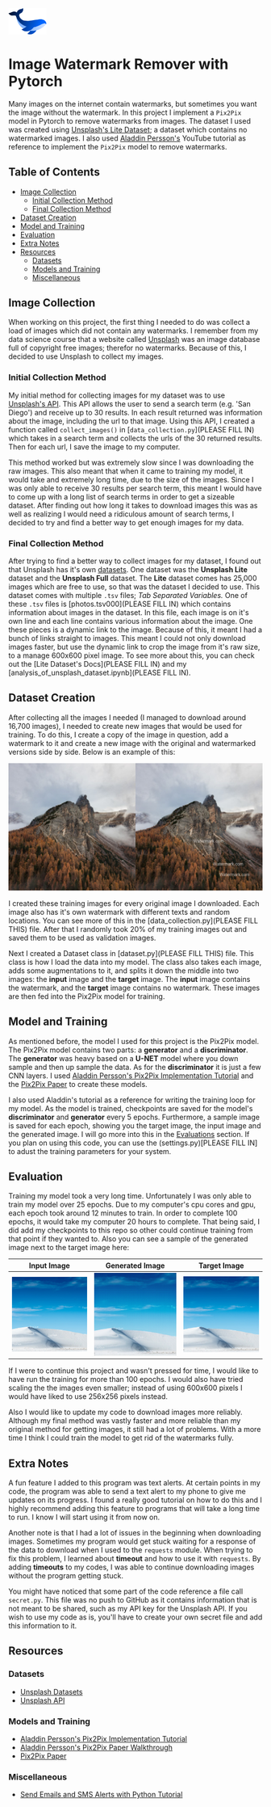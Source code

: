 <img src="figures/Whale.png" width=75/><br/>

# Image Watermark Remover with Pytorch
Many images on the internet contain watermarks, but sometimes you want the image without the watermark. In this project I implement a `Pix2Pix` model in Pytorch to remove watermarks from images. The dataset I used was created using [Unsplash's Lite Dataset](https://unsplash.com/data); a dataset which contains no watermarked images. I also used [Aladdin Persson's](https://www.youtube.com/c/AladdinPersson) YouTube tutorial as reference to implement the `Pix2Pix` model to remove watermarks.


## Table of Contents
- [Image Collection](#image-collection)
  - [Initial Collection Method](#initial-collection-method)
  - [Final Collection Method](#final-collection-method)
- [Dataset Creation](#dataset-creation)
- [Model and Training](#model-and-training)
- [Evaluation](#evaluation)
- [Extra Notes](#extra-notes)
- [Resources](#resources)
  - [Datasets](#datasets)
  - [Models and Training](#models-and-training)
  - [Miscellaneous](#miscellaneous)


## Image Collection
When working on this project, the first thing I needed to do was collect a load of images which did not contain any watermarks. I remember from my data science course that a website called [Unsplash](https://unsplash.com/) was an image database full of copyright free images; therefor no watermarks. Because of this, I decided to use Unsplash to collect my images.

### Initial Collection Method
My initial method for collecting images for my dataset was to use [Unsplash's API](https://unsplash.com/developers). This API allows the user to send a search term (e.g. 'San Diego') and receive up to 30 results. In each result returned was information about the image, including the url to that image. Using this API, I created a function called `collect_images()` in [`data_collection.py`](PLEASE FILL IN) which takes in a search term and collects the urls of the 30 returned results. Then for each url, I save the image to my computer.

This method worked but was extremely slow since I was downloading the raw images. This also meant that when it came to training my model, it would take and extremely long time, due to the size of the images. Since I was only able to receive 30 results per search term, this meant I would have to come up with a long list of search terms in order to get a sizeable dataset. After finding out how long it takes to download images this was as well as realizing I would need a ridiculous amount of search terms, I decided to try and find a better way to get enough images for my data.

### Final Collection Method
After trying to find a better way to collect images for my dataset, I found out that Unsplash has it's own [datasets](https://unsplash.com/data). One dataset was the **Unsplash Lite** dataset and the **Unsplash Full** dataset. The **Lite** dataset comes has 25,000 images which are free to use, so that was the dataset I decided to use. This dataset comes with multiple `.tsv` files; *Tab Separated Variables.* One of these `.tsv` files is [photos.tsv000](PLEASE FILL IN) which contains information about images in the dataset. In this file, each image is on it's own line and each line contains various information about the image. One these pieces is a dynamic link to the image. Because of this, it meant I had a bunch of links straight to images. This meant I could not only download images faster, but use the dynamic link to crop the image from it's raw size, to a manage 600x600 pixel image. To see more about this, you can check out the [Lite Dataset's Docs](PLEASE FILL IN) and my [analysis_of_unsplash_dataset.ipynb](PLEASE FILL IN).


## Dataset Creation
After collecting all the images I needed (I managed to download around 16,700 images), I needed to create new images that would be used for training. To do this, I create a copy of the image in question, add a watermark to it and create a new image with the original and watermarked versions side by side. Below is an example of this:

![Example a training image](./data/train_data/__G2yFuW7jQ.png)

I created these training images for every original image I downloaded. Each image also has it's own watermark with different texts and random locations. You can see more of this in the [data_collection.py](PLEASE FILL THIS) file. After that I randomly took 20% of my training images out and saved them to be used as validation images.

Next I created a Dataset class in [dataset.py](PLEASE FILL THIS) file. This class is how I load the data into my model. The class also takes each image, adds some augmentations to it, and splits it down the middle into two images: the **input** image and the **target** image. The **input** image contains the watermark, and the **target** image contains no watermark. These images are then fed into the Pix2Pix model for training.


## Model and Training
As mentioned before, the model I used for this project is the Pix2Pix model. The Pix2Pix model contains two parts: a **generator** and a **discriminator**. The **generator** was heavy based on a **U-NET** model where you down sample and then up sample the data. As for the **discriminator** it is just a few CNN layers. I used [Aladdin Persson's Pix2Pix Implementation Tutorial](https://youtu.be/SuddDSqGRzg) and the [Pix2Pix Paper](https://arxiv.org/abs/1611.07004) to create these models. 

I also used Aladdin's tutorial as a reference for writing the training loop for my model. As the model is trained, checkpoints are saved for the model's **discriminator** and **generator** every 5 epochs. Furthermore, a sample image is saved for each epoch, showing you the target image, the input image and the generated image. I will go more into this in the [Evaluations](#evaluation) section. If you plan on using this code, you can use the (settings.py)[PLEASE FILL IN] to adust the training parameters for your system.

## Evaluation
Training my model took a very long time. Unfortunately I was only able to train my model over 25 epochs. Due to my computer's cpu cores and gpu, each epoch took around 12 minutes to train. In order to complete 100 epochs, it would take my computer 20 hours to complete. That being said, I did add my checkpoints to this repo so other could continue training from that point if they wanted to. Also you can see a sample of the generated image next to the target image here:

|Input Image| Generated Image | Target Image |
|-----------|-----------------|--------------|
|![input image](./evaluation/input_image_0.png)|![generated image](./evaluation/generated_image_0.png)|![target image](./evaluation/target_image_1.png)|

If I were to continue this project and wasn't pressed for time, I would like to have run the training for more than 100 epochs. I would also have tried scaling the the images even smaller; instead of using 600x600 pixels I would have liked to use 256x256 pixels instead.

Also I would like to update my code to download images more reliably. Although my final method was vastly faster and more reliable than my original method for getting images, it still had a lot of problems. With a more time I think I could train the model to get rid of the watermarks fully.


## Extra Notes
A fun feature I added to this program was text alerts. At certain points in my code, the program was able to send a text alert to my phone to give me updates on its progress. I found a really good tutorial on how to do this and I highly recommend adding this feature to programs that will take a long time to run. I know I will start using it from now on.

Another note is that I had a lot of issues in the beginning when downloading images. Sometimes my program would get stuck waiting for a response of the data to download when I used to the `requests` module. When trying to fix this problem, I learned about **timeout** and how to use it with `requests`. By adding **timeouts** to my codes, I was able to continue downloading images without the program getting stuck.

You might have noticed that some part of the code reference a file call `secret.py`. This file was no push to GitHub as it contains information that is not meant to be shared, such as my API key for the Unsplash API. If you wish to use my code as is, you'll have to create your own secret file and add this information to it.

## Resources

### Datasets
* [Unsplash Datasets](https://unsplash.com/data)
* [Unsplash API](https://unsplash.com/developers)

### Models and Training
* [Aladdin Persson's Pix2Pix Implementation Tutorial](https://youtu.be/SuddDSqGRzg)
* [Aladdin Persson's Pix2Pix Paper Walkthrough](https://youtu.be/9SGs4Nm0VR4) 
* [Pix2Pix Paper](https://arxiv.org/abs/1611.07004)
  
### Miscellaneous
* [Send Emails and SMS Alerts with Python Tutorial](https://youtu.be/B1IsCbXp0uE)